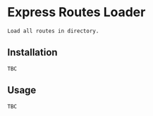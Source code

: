 # Express Routes Loader

    Load all routes in directory.

## Installation
    TBC


## Usage
    TBC
